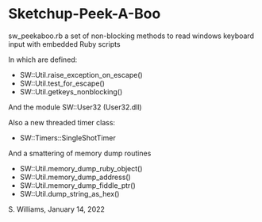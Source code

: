 # Sketchup-Peek-A-Boo
sw_peekaboo.rb a set of non-blocking methods to read windows keyboard input with embedded Ruby scripts

In which are defined:
 - SW::Util.raise_exception_on_escape()
 - SW::Util.test_for_escape()
 - SW::Util.getkeys_nonblocking()
  
And the module SW::User32   (User32.dll)
    
Also a new threaded timer class:
 - SW::Timers::SingleShotTimer
     
And a smattering of memory dump routines
 - SW::Util.memory_dump_ruby_object()
 - SW::Util.memory_dump_address()
 - SW::Util.memory_dump_fiddle_ptr()
 - SW::Util.dump_string_as_hex()
 
 
S. Williams, January 14, 2022

